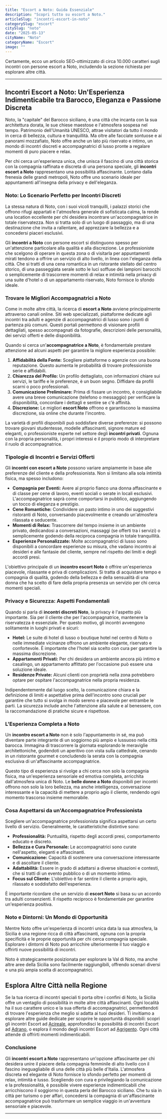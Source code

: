 ```yaml
---
title: "Escort a Noto: Guida Essenziale"
description: "Scopri tutto su escort a Noto."
articleSlug: "incontri-escort-in-noto" 
categorySlug: "escort"
citySlug: "noto"
date: "2025-05-13"
cityName: "Noto"
categoryName: "Escort"
image: ""
---
```


Certamente, ecco un articolo SEO-ottimizzato di circa 10.000 caratteri sugli incontri con persone escort a Noto, includendo la sezione richiesta per esplorare altre città.

---

## Incontri Escort a Noto: Un'Esperienza Indimenticabile tra Barocco, Eleganza e Passione Discreta

Noto, la "capitale" del Barocco siciliano, è una città che incanta con la sua architettura dorata, le sue chiese maestose e l'atmosfera sospesa nel tempo. Patrimonio dell'Umanità UNESCO, attrae visitatori da tutto il mondo in cerca di bellezza, cultura e tranquillità. Ma oltre alle facciate sontuose e ai panorami mozzafiato, Noto offre anche un lato più riservato e intimo, un mondo di incontri discreti e accompagnatrici di lusso pronte a regalare momenti di puro piacere e relax.

Per chi cerca un'esperienza unica, che unisca il fascino di una città storica con la compagnia raffinata e discreta di una persona speciale, gli **incontri escort a Noto** rappresentano una possibilità affascinante. Lontano dalla frenesia delle grandi metropoli, Noto offre uno scenario ideale per appuntamenti all'insegna della privacy e dell'eleganza.

### Noto: Lo Scenario Perfetto per Incontri Discreti

La stessa natura di Noto, con i suoi vicoli tranquilli, i palazzi storici che offrono rifugi appartati e l'atmosfera generale di sofisticata calma, la rende una location eccellente per chi desidera incontrare un'accompagnatrice in totale riservatezza. Non si tratta solo di un luogo di passaggio, ma di una destinazione che invita a rallentare, ad apprezzare la bellezza e a concedersi piaceri esclusivi.

Gli **incontri a Noto** con persone escort si distinguono spesso per un'attenzione particolare alla qualità e alla discrezione. Le professioniste che scelgono di operare in questa zona o di visitarla per appuntamenti mirati tendono a offrire un servizio di alto livello, in linea con l'eleganza della città. Che si tratti di una cena romantica in un ristorante stellato del centro storico, di una passeggiata serale sotto le luci soffuse dei lampioni barocchi o semplicemente di trascorrere momenti di relax e intimità nella privacy di una suite d'hotel o di un appartamento riservato, Noto fornisce lo sfondo ideale.

### Trovare le Migliori Accompagnatrici a Noto

Come in molte altre città, la ricerca di **escort a Noto** avviene principalmente attraverso canali online. Siti web specializzati, piattaforme dedicate agli incontri tra adulti e agenzie di accompagnatrici di lusso sono i punti di partenza più comuni. Questi portali permettono di visionare profili dettagliati, spesso accompagnati da fotografie, descrizioni delle personalità, dei servizi offerti e delle disponibilità.

Quando si cerca un'**accompagnatrice a Noto**, è fondamentale prestare attenzione ad alcuni aspetti per garantire la migliore esperienza possibile:

1.  **Affidabilità della Fonte:** Scegliere piattaforme o agenzie con una buona reputazione. Questo aumenta le probabilità di trovare professioniste serie e affidabili.
2.  **Chiarezza del Profilo:** Un profilo dettagliato, con informazioni chiare sui servizi, le tariffe e le preferenze, è un buon segno. Diffidare da profili scarni o poco professionali.
3.  **Comunicazione Preliminare:** Prima di fissare un incontro, è consigliabile avere una breve comunicazione (telefono o messaggio) per verificare la disponibilità, concordare i dettagli e sentire se c'è affinità.
4.  **Discrezione:** Le migliori **escort Noto** offrono e garantiscono la massima discrezione, sia online che durante l'incontro.

La varietà di profili disponibili può soddisfare diverse preferenze: si possono trovare giovani studentesse, modelle affascinanti, signore mature ed eleganti, o professioniste esperte nel settore degli **incontri privati**. Ognuna con la propria personalità, i propri interessi e il proprio modo di interpretare il ruolo di accompagnatrice.

### Tipologie di Incontri e Servizi Offerti

Gli **incontri con escort a Noto** possono variare ampiamente in base alle preferenze del cliente e della professionista. Non si limitano alla sola intimità fisica, ma spesso includono:

*   **Compagnia per Eventi:** Avere al proprio fianco una donna affascinante e di classe per cene di lavoro, eventi sociali o serate in locali esclusivi. L'accompagnatrice saprà come comportarsi in pubblico, aggiungendo un tocco di eleganza e prestigio.
*   **Cene Romantiche:** Condividere un pasto intimo in uno dei suggestivi ristoranti di Noto, conversando piacevolmente e creando un'atmosfera rilassata e seducente.
*   **Momenti di Relax:** Trascorrere del tempo insieme in un ambiente privato, dedicandosi a conversazioni, massaggi (se offerti tra i servizi) o semplicemente godendo della reciproca compagnia in totale tranquillità.
*   **Esperienze Personalizzate:** Molte accompagnatrici di lusso sono disponibili a concordare esperienze su misura, che vadano incontro ai desideri e alle fantasie del cliente, sempre nel rispetto dei limiti e degli accordi presi.

L'obiettivo principale di un **incontro escort Noto** è offrire un'esperienza piacevole, rilassante e priva di complicazioni. Si tratta di acquistare tempo e compagnia di qualità, godendo della bellezza e della sensualità di una donna che ha scelto di fare della propria presenza un servizio per chi cerca momenti speciali.

### Privacy e Sicurezza: Aspetti Fondamentali

Quando si parla di **incontri discreti Noto**, la privacy è l'aspetto più importante. Sia per il cliente che per l'accompagnatrice, mantenere la riservatezza è essenziale. Per questo motivo, gli incontri avvengono solitamente in luoghi privati e sicuri:

*   **Hotel:** Le suite di hotel di lusso o boutique hotel nel centro di Noto o nelle immediate vicinanze offrono un ambiente elegante, riservato e confortevole. È importante che l'hotel sia scelto con cura per garantire la massima discrezione.
*   **Appartamenti Privati:** Per chi desidera un ambiente ancora più intimo e casalingo, un appartamento affittato per l'occasione può essere una soluzione ideale.
*   **Residenze Private:** Alcuni clienti con proprietà nella zona potrebbero optare per ospitare l'accompagnatrice nella propria residenza.

Indipendentemente dal luogo scelto, la comunicazione chiara e la definizione di limiti e aspettative prima dell'incontro sono cruciali per garantire che tutto si svolga in modo sereno e piacevole per entrambe le parti. La sicurezza include anche l'attenzione alla salute e al benessere, con la raccomandazione di pratiche sicure e rispettose.

### L'Esperienza Completa a Noto

Un **incontro escort a Noto** non è solo l'appuntamento in sé, ma può diventare parte integrante di un soggiorno più ampio e lussuoso nella città barocca. Immagina di trascorrere la giornata esplorando le meraviglie architettoniche, godendoti un aperitivo con vista sulla cattedrale, cenando in un ristorante gourmet e concludendo la serata con la compagnia esclusiva di un'affascinante accompagnatrice.

Questo tipo di esperienza si rivolge a chi cerca non solo la compagnia fisica, ma un'esperienza sensoriale ed emotiva completa, arricchita dall'atmosfera unica di Noto. Le **belle donne a Noto** disponibili per incontri offrono non solo la loro bellezza, ma anche intelligenza, conversazione interessante e la capacità di mettere a proprio agio il cliente, rendendo ogni momento trascorso insieme memorabile.

### Cosa Aspettarsi da un'Accompagnatrice Professionista

Scegliere un'accompagnatrice professionista significa aspettarsi un certo livello di servizio. Generalmente, le caratteristiche distintive sono:

*   **Professionalità:** Puntualità, rispetto degli accordi presi, comportamento educato e discreto.
*   **Bellezza e Cura Personale:** Le accompagnatrici sono curate nell'aspetto, eleganti e affascinanti.
*   **Comunicazione:** Capacità di sostenere una conversazione interessante e di ascoltare il cliente.
*   **Adattabilità:** Essere in grado di adattarsi a diverse situazioni e contesti, che si tratti di un evento pubblico o di un momento intimo.
*   **Focus sul Cliente:** L'obiettivo è far sentire il cliente a proprio agio, rilassato e soddisfatto dell'esperienza.

È importante ricordare che un servizio di **escort Noto** si basa su un accordo tra adulti consenzienti. Il rispetto reciproco è fondamentale per garantire un'esperienza positiva.

### Noto e Dintorni: Un Mondo di Opportunità

Mentre Noto offre un'esperienza di incontri unica data la sua atmosfera, la Sicilia è una regione ricca di città affascinanti, ognuna con la propria specificità e le proprie opportunità per chi cerca compagnia speciale. Esplorare i dintorni di Noto può arricchire ulteriormente il tuo viaggio e offrirti nuove possibilità di incontri.

Noto è strategicamente posizionata per esplorare la Val di Noto, ma anche altre aree della Sicilia sono facilmente raggiungibili, offrendo scenari diversi e una più ampia scelta di accompagnatrici.

## Esplora Altre Città nella Regione

Se la tua ricerca di incontri speciali ti porta oltre i confini di Noto, la Sicilia offre un ventaglio di possibilità in molte altre città affascinanti. Ogni località ha il suo carattere unico e la sua offerta di accompagnatrici, permettendoti di trovare l'esperienza che meglio si adatta ai tuoi desideri. Ti invitiamo a esplorare altre guide dedicate per scoprire le opportunità disponibili: scopri gli incontri Escort ad [Acireale](/acireale/escort/incontri-escort-in-acireale), approfondisci le possibilità di incontri Escort ad [Adrano](/adrano/escort/incontri-escort-in-adrano), o esplora il mondo degli incontri Escort ad [Agrigento](/agrigento/escort/incontri-escort-in-agrigento). Ogni città attende di offrirti momenti indimenticabili.

### Conclusione

Gli **incontri escort a Noto** rappresentano un'opzione affascinante per chi desidera unire il piacere della compagnia femminile di alto livello con il fascino ineguagliabile di una delle città più belle d'Italia. L'atmosfera discreta ed elegante di Noto fornisce lo sfondo perfetto per momenti di relax, intimità e lusso. Scegliendo con cura e privilegiando la comunicazione e la professionalità, è possibile vivere esperienze indimenticabili che arricchiscono il soggiorno in questa perla del Barocco siciliano. Che tu sia in città per turismo o per affari, concedersi la compagnia di un'affascinante accompagnatrice può trasformare un semplice viaggio in un'avventura sensoriale e piacevole.

---
